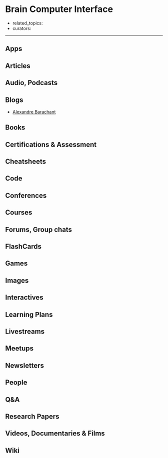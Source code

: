 # Brain Computer Interface

- related_topics:
- curators:

------

## Apps



## Articles

## Audio, Podcasts

## Blogs

- [Alexandre Barachant](http://alexandre.barachant.org/blog/)

## Books

## Certifications & Assessment

## Cheatsheets

## Code

## Conferences

## Courses

## Forums, Group chats

## FlashCards

## Games

## Images

## Interactives

## Learning Plans

## Livestreams

## Meetups

## Newsletters

## People

## Q&A

## Research Papers

## Videos, Documentaries & Films

## Wiki

